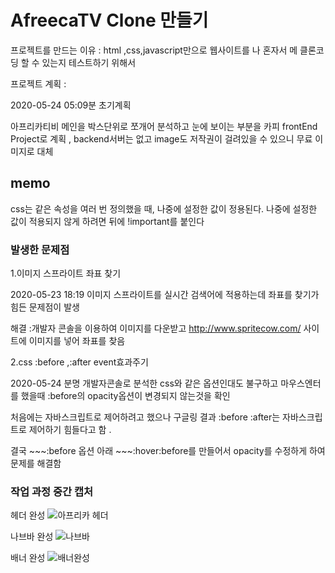 # AfreecaTV Clone 만들기

프로젝트를 만드는 이유 : html ,css,javascript만으로 웹사이트를 나 혼자서 메 클론코딩 할 수 있는지 테스트하기 위해서

프로젝트 계획 : 

2020-05-24 05:09분 초기계획

아프리카티비 메인을 박스단위로 쪼개어 분석하고 눈에 보이는 부분을 카피
frontEnd Project로 계획 , backend서버는 없고 image도 저작권이 걸려있을 수 있으니 무료 이미지로 대체

## memo

css는 같은 속성을 여러 번 정의했을 때,  나중에 설정한 값이 정용된다. 나중에 설정한 값이 적용되지 않게 하려면 뒤에 !important를 붙인다


### 발생한 문제점

1.이미지 스프라이트 좌표 찾기

2020-05-23 18:19 이미지 스프라이트를 실시간 검색어에 적용하는데 좌표를 찾기가 힘든 문제점이 발생

해결 :개발자 콘솔을 이용하여 이미지를 다운받고 http://www.spritecow.com/ 사이트에 이미지를 넣어 좌표를 찾음 

2.css :before ,:after event효과주기

2020-05-24 분명 개발자콘솔로 분석한 css와 같은 옵션인대도 불구하고 마우스엔터를 했을때 :before의 opacity옵션이 변경되지 않는것을 확인

처음에는 자바스크립트로 제어하려고 했으나 구글링 결과 :before :after는 자바스크립트로 제어하기 힘들다고 함 .

결국 ~~~:before 옵션 아래 ~~~:hover:before를 만들어서 opacity를 수정하게 하여 문제를 해결함

### 작업 과정 중간 캡처

헤더 완성
![아프리카 헤더](https://user-images.githubusercontent.com/51103479/82740212-a3a40980-9d81-11ea-941d-21b3062c33eb.JPG)

나브바 완성
![나브바](https://user-images.githubusercontent.com/51103479/82740214-a4d53680-9d81-11ea-8d30-d5cc3cad87d8.JPG)

배너 완성
![배너완성](https://user-images.githubusercontent.com/51103479/83530542-d2ab3f80-a526-11ea-9bed-d6e6eae84e43.JPG)
